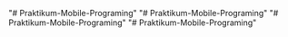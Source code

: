 "# Praktikum-Mobile-Programing" 
"# Praktikum-Mobile-Programing" 
"# Praktikum-Mobile-Programing" 
"# Praktikum-Mobile-Programing" 
